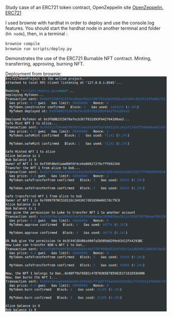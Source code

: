 Study case of an ERC721 token contract, OpenZeppelin site [OpenZeppelin, ERC721](https://docs.openzeppelin.com/contracts/4.x/erc721/)

I used brownie with hardhat in order to deploy and use the console.log features.
You should start the hardhat node in another terminal and folder (`hh node`), then, in a terminal :

```
brownie compile
brownie run scripts/deploy.py
```

Demonstrates the use of the ERC721 Burnable NFT contract.
Minting, transferring, approving, burning NFT.

Deployment from brownie:
![ERC721 token deployment ](ERC721_token_deploy.png)
